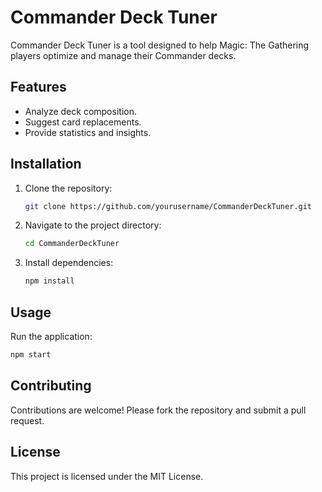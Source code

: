 # Commander Deck Tuner

Commander Deck Tuner is a tool designed to help Magic: The Gathering players optimize and manage their Commander decks.

## Features

- Analyze deck composition.
- Suggest card replacements.
- Provide statistics and insights.

## Installation

1. Clone the repository:
	```bash
	git clone https://github.com/yourusername/CommanderDeckTuner.git
	```
2. Navigate to the project directory:
	```bash
	cd CommanderDeckTuner
	```
3. Install dependencies:
	```bash
	npm install
	```

## Usage

Run the application:
```bash
npm start
```

## Contributing

Contributions are welcome! Please fork the repository and submit a pull request.

## License

This project is licensed under the MIT License.